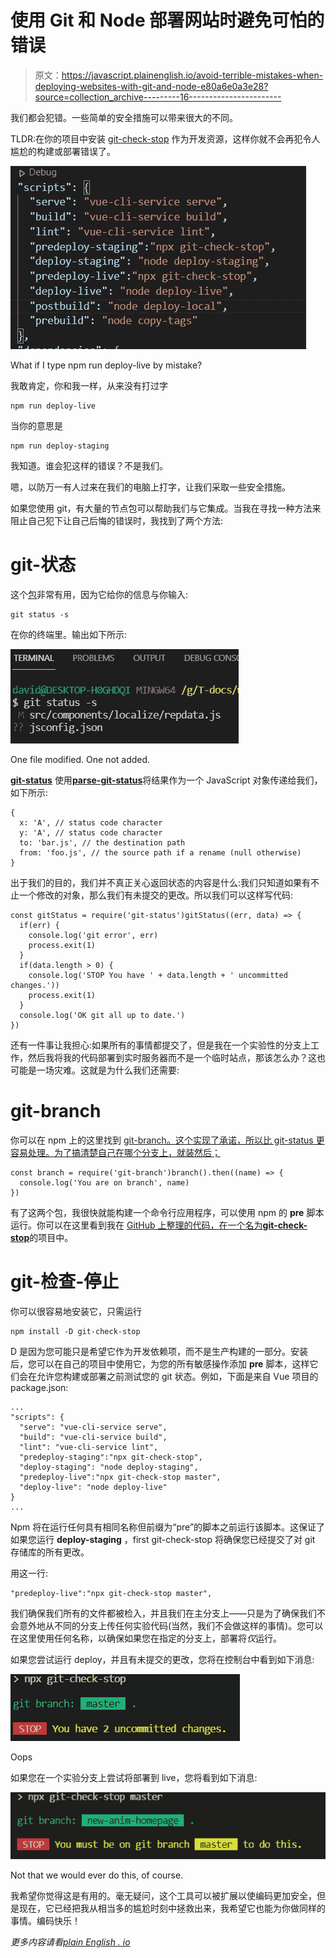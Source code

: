 # 使用 Git 和 Node 部署网站时避免可怕的错误

> 原文：<https://javascript.plainenglish.io/avoid-terrible-mistakes-when-deploying-websites-with-git-and-node-e80a6e0a3e28?source=collection_archive---------16----------------------->

我们都会犯错。一些简单的安全措施可以带来很大的不同。

TLDR:在你的项目中安装 [git-check-stop](https://www.npmjs.com/package/git-check-stop) 作为开发资源，这样你就不会再犯令人尴尬的构建或部署错误了。

![](img/1bbe85bfd34d1f29a7ac5d62d52b76f6.png)

What if I type npm run deploy-live by mistake?

我敢肯定，你和我一样，从来没有打过字

```
npm run deploy-live
```

当你的意思是

```
npm run deploy-staging
```

我知道。谁会犯这样的错误？不是我们。

嗯，以防万一有人过来在我们的电脑上打字，让我们采取一些安全措施。

如果您使用 git，有大量的节点包可以帮助我们与它集成。当我在寻找一种方法来阻止自己犯下让自己后悔的错误时，我找到了两个方法:

# git-状态

这个[包](https://www.npmjs.com/package/git-status)非常有用，因为它给你的信息与你输入:

```
git status -s
```

在你的终端里。输出如下所示:

![](img/b4f11ecea9be08b01ce56f97a611d2fb.png)

One file modified. One not added.

[**git-status**](https://www.npmjs.com/package/git-status) 使用[**parse-git-status**](https://www.npmjs.com/package/parse-git-status)将结果作为一个 JavaScript 对象传递给我们，如下所示:

```
{
  x: 'A', // status code character
  y: 'A', // status code character
  to: 'bar.js', // the destination path
  from: 'foo.js', // the source path if a rename (null otherwise)
}
```

出于我们的目的，我们并不真正关心返回状态的内容是什么:我们只知道如果有不止一个修改的对象，那么我们有未提交的更改。所以我们可以这样写代码:

```
const gitStatus = require('git-status')gitStatus((err, data) => {
  if(err) {
    console.log('git error', err)
    process.exit(1)
  }
  if(data.length > 0) {
    console.log('STOP You have ' + data.length + ' uncommitted     changes.'))
    process.exit(1)
  }
  console.log('OK git all up to date.')
})
```

还有一件事让我担心:如果所有的事情都提交了，但是我在一个实验性的分支上工作，然后我将我的代码部署到实时服务器而不是一个临时站点，那该怎么办？这也可能是一场灾难。这就是为什么我们还需要:

# git-branch

你可以在 npm 上的这里找到 [git-branch。这个实现了承诺，所以比 git-status 更容易处理。为了搞清楚自己在哪个分支上，就装然后；](https://www.npmjs.com/package/git-branch)

```
const branch = require('git-branch')branch().then((name) => {
  console.log('You are on branch', name)
})
```

有了这两个包，我很快就能构建一个命令行应用程序，可以使用 npm 的 **pre** 脚本运行。你可以在这里看到我在 [GitHub 上整理的代码，在一个名为](https://github.com/davidmold/git-check-stop)[**git-check-stop**](https://www.npmjs.com/package/git-check-stop)的项目中。

# git-检查-停止

你可以很容易地安装它，只需运行

```
npm install -D git-check-stop
```

D 是因为您可能只是希望它作为开发依赖项，而不是生产构建的一部分。安装后，您可以在自己的项目中使用它，为您的所有敏感操作添加 **pre** 脚本，这样它们会在允许您构建或部署之前测试您的 git 状态。例如，下面是来自 Vue 项目的 package.json:

```
...
"scripts": {
  "serve": "vue-cli-service serve",
  "build": "vue-cli-service build",
  "lint": "vue-cli-service lint",
  "predeploy-staging":"npx git-check-stop",
  "deploy-staging": "node deploy-staging",
  "predeploy-live":"npx git-check-stop master",
  "deploy-live": "node deploy-live"
}
...
```

Npm 将在运行任何具有相同名称但前缀为“pre”的脚本之前运行该脚本。这保证了如果您运行 **deploy-staging** ，first git-check-stop 将确保您已经提交了对 git 存储库的所有更改。

用这一行:

```
"predeploy-live":"npx git-check-stop master",
```

我们确保我们所有的文件都被检入，并且我们在主分支上——只是为了确保我们不会意外地从不同的分支上传任何实验代码(当然，我们不会做这样的事情)。您可以在这里使用任何名称，以确保如果您在指定的分支上，部署将*仅*运行。

如果您尝试运行 deploy，并且有未提交的更改，您将在控制台中看到如下消息:

![](img/ada498bcd4b38ec6e3692ceaec437793.png)

Oops

如果您在一个实验分支上尝试将部署到 live，您将看到如下消息:

![](img/9e531b98c4171c1f2b50d5218f542dc8.png)

Not that we would ever do this, of course.

我希望你觉得这是有用的。毫无疑问，这个工具可以被扩展以使编码更加安全，但是现在，它已经把我从相当多的尴尬时刻中拯救出来，我希望它也能为你做同样的事情。编码快乐！

*更多内容请看*[*plain English . io*](http://plainenglish.io/)